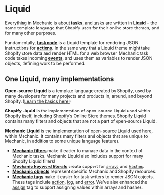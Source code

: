 # Liquid

Everything in Mechanic is about [**tasks**](../../core/tasks/), and tasks are written in **Liquid** – the same template language that Shopify uses for their online store themes, and for many other purposes.

Fundamentally, [**task code**](../../core/tasks/code/) is a Liquid template for rendering JSON instructions for [**actions**](../../core/actions/). In the same way that a Liquid theme might take Shopify store data and render HTML for a web browser, Mechanic task code takes incoming [**events**](../../core/events/), and uses them as variables to render JSON objects, defining work to be performed.

## One Liquid, many implementations

**Open-source Liquid** is a template language created by Shopify, used by many developers for many projects and products in, around, and beyond Shopify. ([Learn the basics here!](basics/))

**Shopify Liquid** is the implementation of open-source Liquid used within Shopify itself, including Shopify's Online Store themes. Shopify Liquid contains many filters and objects that are not a part of open-source Liquid.

**Mechanic Liquid** is the implementation of open-source Liquid used here, within Mechanic. It contains many filters and objects that are unique to Mechanic, in addition to some unique language features.

* [**Mechanic filters**](filters/) make it easier to manage data in the context of Mechanic tasks. Mechanic Liquid also includes support for many Shopify Liquid filters!
* [**Mechanic keyword literals**](keyword-literals/) create support for [arrays](keyword-literals/array.md) and [hashes](keyword-literals/hash.md).
* [**Mechanic objects**](objects/) represent specific Mechanic and Shopify resources.
* [**Mechanic tags**](tags/) make it easier for task writers to render JSON objects. These tags include [action](tags/action.md), [log](tags/log.md), and [error](tags/error.md). We've also enhanced the [assign](tags/assign.md) tag to support assigning values within arrays and hashes.
